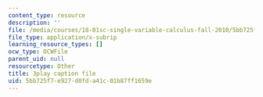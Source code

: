 ```yaml
---
content_type: resource
description: ''
file: /media/courses/18-01sc-single-variable-calculus-fall-2010/5bb725f7e927d0fda41c01b87ff1659e_ryLdyDrBfvI.srt
file_type: application/x-subrip
learning_resource_types: []
ocw_type: OCWFile
parent_uid: null
resourcetype: Other
title: 3play caption file
uid: 5bb725f7-e927-d0fd-a41c-01b87ff1659e
---
```

